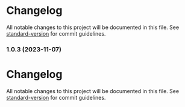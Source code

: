 # Changelog

All notable changes to this project will be documented in this file. See [standard-version](https://github.com/conventional-changelog/standard-version) for commit guidelines.

### 1.0.3 (2023-11-07)

# Changelog

All notable changes to this project will be documented in this file. See [standard-version](https://github.com/conventional-changelog/standard-version) for commit guidelines.
